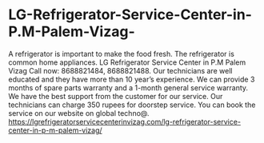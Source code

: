 # LG-Refrigerator-Service-Center-in-P.M-Palem-Vizag-
A refrigerator is important to make the food fresh. The refrigerator is common home appliances. LG Refrigerator Service Center in P.M Palem Vizag Call now: 8688821484, 8688821488. Our technicians are well educated and they have more than 10 year’s experience. We can provide 3 months of spare parts warranty and a 1-month general service warranty. We have the best support from the customer for our service. Our technicians can charge 350 rupees for doorstep service. You can book the service on our website on global techno@. https://lgrefrigeratorservicecenterinvizag.com/lg-refrigerator-service-center-in-p-m-palem-vizag/
